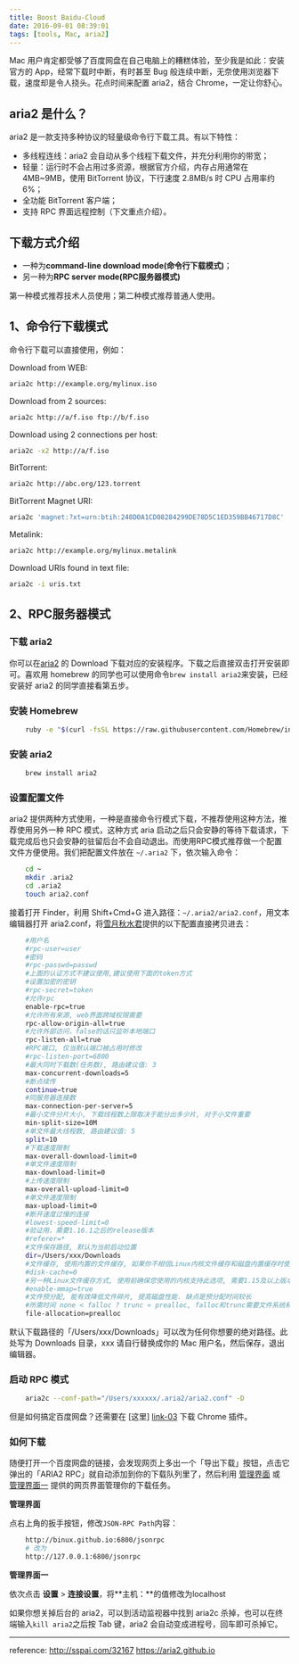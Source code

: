 ```yaml
---
title: Boost Baidu-Cloud
date: 2016-09-01 08:39:01
tags: [tools, Mac, aria2]
---
```


Mac 用户肯定都受够了百度网盘在自己电脑上的糟糕体验，至少我是如此：安装官方的 App，经常下载时中断，有时甚至 Bug 般连续中断，无奈使用浏览器下载，速度却是令人挠头。花点时间来配置 aria2，结合 Chrome，一定让你舒心。

## aria2 是什么？

aria2 是一款支持多种协议的轻量级命令行下载工具。有以下特性：

- 多线程连线：aria2 会自动从多个线程下载文件，并充分利用你的带宽；
- 轻量：运行时不会占用过多资源，根据官方介绍，内存占用通常在 4MB~9MB，使用 BitTorrent 协议，下行速度 2.8MB/s 时 CPU 占用率约 6%；
- 全功能 BitTorrent 客户端；
- 支持 RPC 界面远程控制（下文重点介绍）。

## 下载方式介绍

- 一种为**command-line download mode(命令行下载模式)**；
- 另一种为**RPC server mode(RPC服务器模式)**

第一种模式推荐技术人员使用；第二种模式推荐普通人使用。

<!-- more -->

## 1、命令行下载模式

命令行下载可以直接使用，例如：

Download from WEB:

``` bash
aria2c http://example.org/mylinux.iso
```

Download from 2 sources:

``` bash
aria2c http://a/f.iso ftp://b/f.iso
```

Download using 2 connections per host:

``` bash
aria2c -x2 http://a/f.iso
```

BitTorrent:

``` bash
aria2c http://abc.org/123.torrent
```

BitTorrent Magnet URI:

``` bash
aria2c 'magnet:?xt=urn:btih:248D0A1CD08284299DE78D5C1ED359BB46717D8C'
```

Metalink:

``` bash
aria2c http://example.org/mylinux.metalink
```

Download URIs found in text file:

``` bash
aria2c -i uris.txt
```

## 2、RPC服务器模式

### 下载 aria2

你可以在[aria2][link-01] 的 Download 下载对应的安装程序。下载之后直接双击打开安装即可。喜欢用 homebrew 的同学也可以使用命令`brew install aria2`来安装，已经安装好 aria2 的同学直接看第五步。

[link-01]: http://aria2.sourceforge.net/

### 安装 Homebrew

``` bash
    ruby -e "$(curl -fsSL https://raw.githubusercontent.com/Homebrew/install/master/install)"
```

### 安装 aria2

``` bash
    brew install aria2
```

### 设置配置文件
aria2 提供两种方式使用，一种是直接命令行模式下载，不推荐使用这种方法，推荐使用另外一种 RPC 模式，这种方式 aria 启动之后只会安静的等待下载请求，下载完成后也只会安静的驻留后台不会自动退出。而使用RPC模式推荐做一个配置文件方便使用。我们把配置文件放在 `~/.aria2` 下，依次输入命令：

``` bash
    cd ~
    mkdir .aria2
    cd .aria2
    touch aria2.conf
```

接着打开 Finder，利用 Shift+Cmd+G 进入路径：`~/.aria2/aria2.conf`，用文本编辑器打开 aria2.conf，将[雪月秋水君][link-02]提供的以下配置直接拷贝进去：

``` bash
    #用户名
    #rpc-user=user
    #密码
    #rpc-passwd=passwd
    #上面的认证方式不建议使用,建议使用下面的token方式
    #设置加密的密钥
    #rpc-secret=token
    #允许rpc
    enable-rpc=true
    #允许所有来源, web界面跨域权限需要
    rpc-allow-origin-all=true
    #允许外部访问，false的话只监听本地端口
    rpc-listen-all=true
    #RPC端口, 仅当默认端口被占用时修改
    #rpc-listen-port=6800
    #最大同时下载数(任务数), 路由建议值: 3
    max-concurrent-downloads=5
    #断点续传
    continue=true
    #同服务器连接数
    max-connection-per-server=5
    #最小文件分片大小, 下载线程数上限取决于能分出多少片, 对于小文件重要
    min-split-size=10M
    #单文件最大线程数, 路由建议值: 5
    split=10
    #下载速度限制
    max-overall-download-limit=0
    #单文件速度限制
    max-download-limit=0
    #上传速度限制
    max-overall-upload-limit=0
    #单文件速度限制
    max-upload-limit=0
    #断开速度过慢的连接
    #lowest-speed-limit=0
    #验证用，需要1.16.1之后的release版本
    #referer=*
    #文件保存路径, 默认为当前启动位置
    dir=/Users/xxx/Downloads
    #文件缓存, 使用内置的文件缓存, 如果你不相信Linux内核文件缓存和磁盘内置缓存时使用, 需要1.16及以上版本
    #disk-cache=0
    #另一种Linux文件缓存方式, 使用前确保您使用的内核支持此选项, 需要1.15及以上版本(?)
    #enable-mmap=true
    #文件预分配, 能有效降低文件碎片, 提高磁盘性能. 缺点是预分配时间较长
    #所需时间 none < falloc ? trunc « prealloc, falloc和trunc需要文件系统和内核支持
    file-allocation=prealloc
```

默认下载路径的「/Users/xxx/Downloads」可以改为任何你想要的绝对路径。此处写为 Downloads 目录，xxx 请自行替换成你的 Mac 用户名，然后保存，退出编辑器。

[link-02]: https://blog.icehoney.me/about

### 启动 RPC 模式

``` bash
    aria2c --conf-path="/Users/xxxxxx/.aria2/aria2.conf" -D
```

但是如何搞定百度网盘？还需要在 [这里] [link-03] 下载 Chrome 插件。

[link-03]: https://chrome.google.com/webstore/detail/baiduexporter/mjaenbjdjmgolhoafkohbhhbaiedbkno

### 如何下载

随便打开一个百度网盘的链接，会发现网页上多出一个「导出下载」按钮，点击它弹出的「ARIA2 RPC」就自动添加到你的下载队列里了，然后利用 [管理界面][link-04] 或 [管理界面一][link-05] 提供的网页界面管理你的下载任务。

**管理界面**

点右上角的扳手按钮，修改`JSON-RPC Path`内容：

``` bash
    http://binux.github.io:6800/jsonrpc
    # 改为
    http://127.0.0.1:6800/jsonrpc
```

**管理界面一**

依次点击 **设置** > **连接设置**，将**主机：**的值修改为localhost

如果你想关掉后台的 aria2，可以到活动监视器中找到 aria2c 杀掉，也可以在终端输入`kill aria2`之后按 Tab 键，aria2 会自动变成进程号，回车即可杀掉它。

[link-04]: http://binux.github.io/yaaw/demo/
[link-05]: http://ziahamza.github.io/webui-aria2/

---

reference:
<http://sspai.com/32167>
<https://aria2.github.io>
